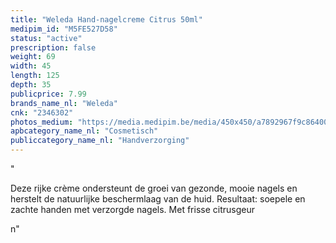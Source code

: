 ```yaml
---
title: "Weleda Hand-nagelcreme Citrus 50ml"
medipim_id: "M5FE527D58"
status: "active"
prescription: false
weight: 69
width: 45
length: 125
depth: 35
publicprice: 7.99
brands_name_nl: "Weleda"
cnk: "2346302"
photos_medium: "https://media.medipim.be/media/450x450/a7892967f9c8640022172430a830d6dd.jpg"
apbcategory_name_nl: "Cosmetisch"
publiccategory_name_nl: "Handverzorging"
---
```

"<p>Deze rijke crème ondersteunt de groei van gezonde, mooie nagels en herstelt de natuurlijke beschermlaag van de huid. Resultaat: soepele en zachte handen met verzorgde nagels. Met frisse citrusgeur</p>n"
